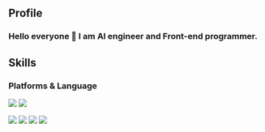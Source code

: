 ## Profile
### Hello everyone 👋 I am AI engineer and Front-end programmer.


## Skills
### Platforms & Language
<img src="https://img.shields.io/badge/React-61DAFB?style=flat-square&logo=React&logoColor=black"/>   <img src="https://img.shields.io/badge/Flutter-02569B?style=flat-square&logo=Flutter&logoColor=white"/>

<img src="https://img.shields.io/badge/Python-3776AB?style=flat-square&logo=React&logoColor=white"/>  <img src="https://img.shields.io/badge/C++-00599C?style=flat-square&logo=Flutter&logoColor=white"/>  <img src="https://img.shields.io/badge/R-276DC3?style=flat-square&logo=Flutter&logoColor=white"/>   <img src="https://img.shields.io/badge/JavaScript-F7DF1E?style=flat-square&logo=Flutter&logoColor=black"/>



<!--
**conel77/conel77** is a ✨ _special_ ✨ repository because its `README.md` (this file) appears on your GitHub profile.

Here are some ideas to get you started:

- 🔭 I’m currently working on ...
- 🌱 I’m currently learning ...
- 👯 I’m looking to collaborate on ...
- 🤔 I’m looking for help with ...
- 💬 Ask me about ...
- 📫 How to reach me: ...
- 😄 Pronouns: ...
- ⚡ Fun fact: ...
-->

